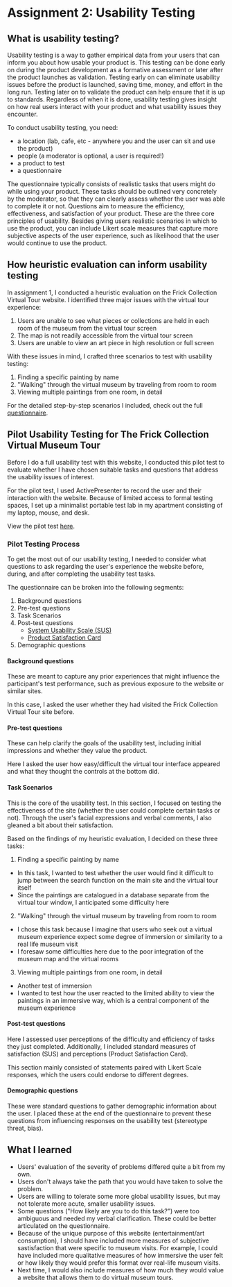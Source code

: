 # Assignment 2: Usability Testing

## What is usability testing?
Usability testing is a way to gather empirical data from your users that can inform you about how usable your product is. 
This testing can be done early on during the product development as a formative assessment or later after the product launches as validation.
Testing early on can eliminate usability issues before the product is launched, saving time, money, and effort in the long run.
Testing later on to validate the product can help ensure that it is up to standards. 
Regardless of when it is done, usability testing gives insight on how real users interact with your product and what usability issues they encounter.

To conduct usability testing, you need:

* a location (lab, cafe, etc - anywhere you and the user can sit and use the product)
* people (a moderator is optional, a user is required!)
* a product to test
* a questionnaire

The questionnaire typically consists of realistic tasks that users might do while using your product. These tasks should be outlined very concretely by the moderator, so that they can clearly assess whether the user was able to complete it or not.
Questions aim to measure the efficiency, effectiveness, and satisfaction of your product. These are the three core principles of usability. 
Besides giving users realistic scenarios in which to use the product, you can include Likert scale measures that capture more subjective aspects of the user experience, such as likelihood that the user would continue to use the product.

## How heuristic evaluation can inform usability testing
In assignment 1, I conducted a heuristic evaluation on the Frick Collection Virtual Tour website. I identified three major issues with the virtual tour experience:

1. Users are unable to see what pieces or collections are held in each room of the museum from the virtual tour screen
2. The map is not readily accessible from the virtual tour screen
3. Users are unable to view an art piece in high resolution or full screen

With these issues in mind, I crafted three scenarios to test with usability testing:

1. Finding a specific painting by name
2. "Walking" through the virtual museum by traveling from room to room
3. Viewing multiple paintings from one room, in detail

For the detailed step-by-step scenarios I included, check out the full [questionnaire](https://forms.gle/RsvqniBv2tfaro7S6).

## Pilot Usability Testing for The Frick Collection Virtual Museum Tour
Before I do a full usability test with this website, I conducted this pilot test to evaluate whether I have chosen suitable tasks and questions that address the usability issues of interest.

For the pilot test, I used ActivePresenter to record the user and their interaction with the website. Because of limited access to formal testing spaces, I set up a minimalist portable test lab in my apartment consisting of my laptop, mouse, and desk.

View the pilot test [here](https://drive.google.com/file/d/1Tp4MPKEWIrv2myS8fOpG4XTyMJgXp2jQ/view?usp=sharing).

### Pilot Testing Process
To get the most out of our usability testing, I needed to consider what questions to ask regarding the user's experience the website before, during, and after completing the usability test tasks. 

The questionnaire can be broken into the following segments:

1. Background questions
2. Pre-test questions
3. Task Scenarios
4. Post-test questions
    * [System Usability Scale (SUS)](https://www.usability.gov/how-to-and-tools/methods/system-usability-scale.html)
    * [Product Satisfaction Card](https://elearn.uni-sofia.bg/pluginfile.php/55103/mod_resource/content/0/Resources/Systems_Evaluation/DesirabilityToolkit.doc)
5. Demographic questions

#### Background questions
These are meant to capture any prior experiences that might influence the participant's test performance, such as previous exposure to the website or similar sites.

In this case, I asked the user whether they had visited the Frick Collection Virtual Tour site before.

#### Pre-test questions
These can help clarify the goals of the usability test, including initial impressions and whether they value the product.

Here I asked the user how easy/difficult the virtual tour interface appeared and what they thought the controls at the bottom did.

#### Task Scenarios
This is the core of the usability test. In this section, I focused on testing the effectiveness of the site (whether the user could complete certain tasks or not). Through the user's facial expressions and verbal comments, I also gleaned a bit about their satisfaction.

Based on the findings of my heuristic evaluation, I decided on these three tasks:

1. Finding a specific painting by name
* In this task, I wanted to test whether the user would find it difficult to jump between the search function on the main site and the virtual tour itself
* Since the paintings are catalogued in a database separate from the virtual tour window, I anticipated some difficulty here
2. "Walking" through the virtual museum by traveling from room to room
* I chose this task because I imagine that users who seek out a virtual museum experience expect some degree of immersion or similarity to a real life museum visit
* I foresaw some difficulties here due to the poor integration of the museum map and the virtual rooms
3. Viewing multiple paintings from one room, in detail
* Another test of immersion
* I wanted to test how the user reacted to the limited ability to view the paintings in an immersive way, which is a central component of the museum experience

#### Post-test questions
Here I assessed user perceptions of the difficulty and efficiency of tasks they just completed. Additionally, I included standard measures of satisfaction (SUS) and perceptions (Product Satisfaction Card).

This section mainly consisted of statements paired with Likert Scale responses, which the users could endorse to different degrees.

#### Demographic questions
These were standard questions to gather demographic information about the user. I placed these at the end of the questionnaire to prevent these questions from influencing responses on the usability test (stereotype threat, bias).

## What I learned
* Users' evaluation of the severity of problems differed quite a bit from my own.
* Users don't always take the path that you would have taken to solve the problem.
* Users are willing to tolerate some more global usability issues, but may not tolerate more acute, smaller usability issues.
* Some questions ("How likely are you to do this task?") were too ambiguous and needed my verbal clarification. These could be better articulated on the questionnaire.
* Because of the unique purpose of this website (entertainment/art consumption), I should have included more measures of subjective sastisfaction that were specific to museum visits. For example, I could have included more qualitative measures of how immersive the user felt or how likely they would prefer this format over real-life museum visits.
* Next time, I would also include measures of how much they would value a website that allows them to do virtual museum tours.
